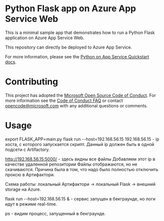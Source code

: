 # Python Flask app on Azure App Service Web

This is a minimal sample app that demonstrates how to run a Python Flask application on Azure App Service Web.

This repository can directly be deployed to Azure App Service.

For more information, please see the [Python on App Service Quickstart docs](https://docs.microsoft.com/en-us/azure/app-service-web/app-service-web-get-started-python).

# Contributing

This project has adopted the [Microsoft Open Source Code of Conduct](https://opensource.microsoft.com/codeofconduct/). For more information see the [Code of Conduct FAQ](https://opensource.microsoft.com/codeofconduct/faq/) or contact [opencode@microsoft.com](mailto:opencode@microsoft.com) with any additional questions or comments.

# Usage
export FLASK_APP=main.py
flask run --host=192.168.56.15
192.168.56.15 - ip хоста, с которого запускается скрипт.
Данный ip должен быть в одной подсети с Artifactory.

http://192.168.56.15:5000/ - здесь видны все файлы
Добавляем этот ip в качестве удаленной репозитории
Файлы отображаются, но не скачиваются. Причина была в том, что надо было полностью отключить проксю в Артифактори.

Схема работы: локальный Артифактори -> локальный Flask -> внешний storage на Azure.

flask run --host=192.168.56.15 & - сервис запущен в бекграунде, но логи идут в режиме real-time.

ps - видим процесс, запущенный в бекграунде.
